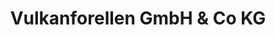---
title: "Vulkanforellen GmbH & Co KG"
url: /kradenbach/vulkanforellen-gmbh-und-co-kg/
shop: Angeln
---